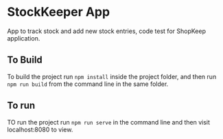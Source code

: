 # StockKeeper App
App to track stock and add new stock entries, code test for ShopKeep application.

## To Build
To build the project run `npm install` inside the project folder, and then
run `npm run build` from the command line in the same folder.

## To run
TO run the project run `npm run serve` in the command line and then visit
localhost:8080 to view.